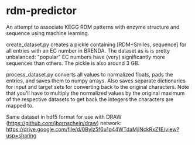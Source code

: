 # rdm-predictor
An attempt to associate KEGG RDM patterns with enzyme structure and sequence using machine learning.

create_dataset.py creates a pickle containing [RDM+Smiles, sequence] for all entries with an EC number in BRENDA. The dataset as is is pretty unbalanced: "popular" EC numbers have (very) significantly more sequences than others. The pickle is also around 3 GB.

process_dataset.py converts all values to normalized floats, pads the entries, and saves them to numpy arrays. Also saves separate dictionaries for input and target sets for converting back to the original characters. Note that you'll have to multiply the normalized values by the original maximum of the respective datasets to get back the integers the characters are mapped to.

Same dataset in hdf5 format for use with DRAW (https://github.com/jbornschein/draw) network: https://drive.google.com/file/d/0Bylz5f6u1p44WTdaMjlNckRxZ1E/view?usp=sharing
